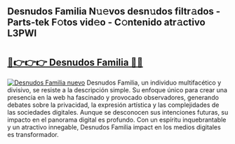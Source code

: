 ## Desnudos Familia N𝚞𝚎vos desn𝚞dos filtr𝚊dos - Parts-tek F𝚘tos vid𝚎o - C𝚘ntenido atr𝚊ctivo L3PWI

# <h2><a href="http://mbaat0.tromn.icu/?c=Desnudos+Familia">🔗👉👉👉 Desnudos Familia 🔗🔗</a></h2>

[![Desnudos Familia nuevo](https://i.imgur.com/pEAQMta.gif)](http://mbaat0.tromn.icu/?c=Desnudos+Familia)
Desnudos Familia, un individuo multifacético y divisivo, se resiste a la descripción simple. Su enfoque único para crear una presencia en la web ha fascinado y provocado observadores, generando debates sobre la privacidad, la expresión artística y las complejidades de las sociedades digitales. Aunque se desconocen sus intenciones futuras, su impacto en el panorama digital es profundo. Con un espíritu inquebrantable y un atractivo innegable, Desnudos Familia impact en los medios digitales es transformador.

